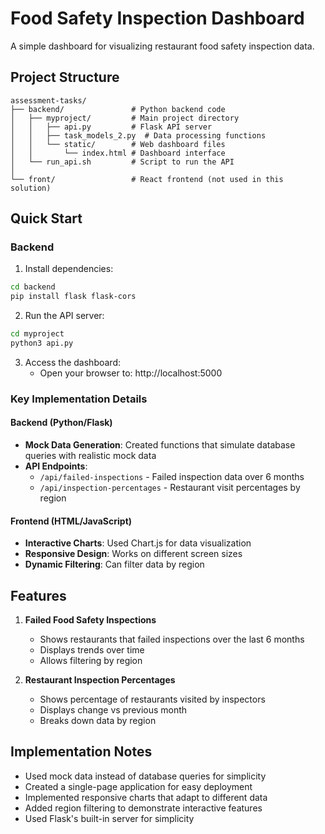 # Food Safety Inspection Dashboard

A simple dashboard for visualizing restaurant food safety inspection data.

## Project Structure

```
assessment-tasks/
├── backend/               # Python backend code
│   ├── myproject/         # Main project directory
│   │   ├── api.py         # Flask API server
│   │   ├── task_models_2.py  # Data processing functions
│   │   └── static/        # Web dashboard files
│   │       └── index.html # Dashboard interface
│   └── run_api.sh         # Script to run the API
│
└── front/                 # React frontend (not used in this solution)
```

## Quick Start

### Backend

1. Install dependencies:
```bash
cd backend
pip install flask flask-cors
```

2. Run the API server:
```bash
cd myproject
python3 api.py
```

3. Access the dashboard:
   - Open your browser to: http://localhost:5000

### Key Implementation Details

#### Backend (Python/Flask)

- **Mock Data Generation**: Created functions that simulate database queries with realistic mock data
- **API Endpoints**: 
  - `/api/failed-inspections` - Failed inspection data over 6 months
  - `/api/inspection-percentages` - Restaurant visit percentages by region

#### Frontend (HTML/JavaScript)

- **Interactive Charts**: Used Chart.js for data visualization
- **Responsive Design**: Works on different screen sizes
- **Dynamic Filtering**: Can filter data by region

## Features

1. **Failed Food Safety Inspections**
   - Shows restaurants that failed inspections over the last 6 months
   - Displays trends over time
   - Allows filtering by region

2. **Restaurant Inspection Percentages**
   - Shows percentage of restaurants visited by inspectors
   - Displays change vs previous month
   - Breaks down data by region

## Implementation Notes

- Used mock data instead of database queries for simplicity
- Created a single-page application for easy deployment
- Implemented responsive charts that adapt to different data
- Added region filtering to demonstrate interactive features
- Used Flask's built-in server for simplicity